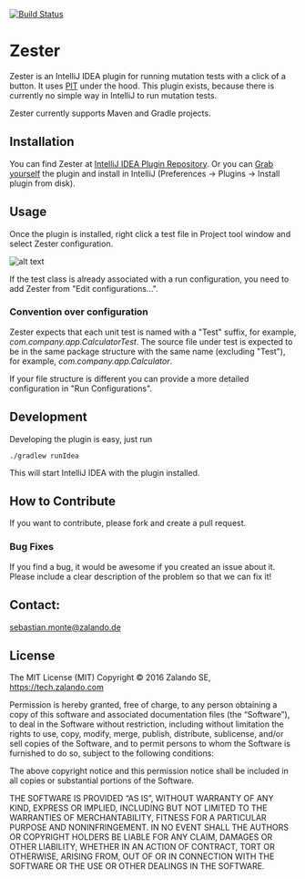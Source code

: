 [![Build Status](https://travis-ci.org/zalando/zester.svg?branch=master)](https://travis-ci.org/zalando/zester)

# Zester
Zester is an IntelliJ IDEA plugin for running mutation tests with a click of a button.
It uses [PIT](http://pitest.org/) under the hood. This plugin exists, because there is currently no simple way in
IntelliJ to run mutation tests.

Zester currently supports Maven and Gradle projects.

## Installation

You can find Zester at [IntelliJ IDEA Plugin Repository](https://plugins.jetbrains.com/plugin/8281). Or you can [Grab yourself](https://github.com/zalando/zester/releases) the plugin and install in IntelliJ (Preferences -> Plugins -> Install plugin from disk).

## Usage
Once the plugin is installed, right click a test file in Project tool window and select Zester configuration.

![alt text](https://github.com/zalando/zester/blob/master/docs/run_zester.png?raw=true "Zester Run")

If the test class is already associated with a run configuration, you need to add Zester from "Edit configurations...".

### Convention over configuration
Zester expects that each unit test is named with a "Test" suffix, for example, _com.company.app.CalculatorTest_.
The source file under test is expected to be in the same package structure with the same name (excluding "Test"), for example,
_com.company.app.Calculator_.

If your file structure is different you can provide a more detailed configuration in "Run Configurations".

## Development

Developing the plugin is easy, just run

```./gradlew runIdea```

This will start IntelliJ IDEA with the plugin installed.

## How to Contribute
If you want to contribute, please fork and create a pull request.

### Bug Fixes
If you find a bug, it would be awesome if you created an issue about it. Please include a clear description of the problem so that we can fix it!

## Contact:
sebastian.monte@zalando.de

## License
The MIT License (MIT) Copyright © 2016 Zalando SE, https://tech.zalando.com

Permission is hereby granted, free of charge, to any person obtaining a copy of this software and associated documentation files (the “Software”), to deal in the Software without restriction, including without limitation the rights to use, copy, modify, merge, publish, distribute, sublicense, and/or sell copies of the Software, and to permit persons to whom the Software is furnished to do so, subject to the following conditions:

The above copyright notice and this permission notice shall be included in all copies or substantial portions of the Software.

THE SOFTWARE IS PROVIDED “AS IS”, WITHOUT WARRANTY OF ANY KIND, EXPRESS OR IMPLIED, INCLUDING BUT NOT LIMITED TO THE WARRANTIES OF MERCHANTABILITY, FITNESS FOR A PARTICULAR PURPOSE AND NONINFRINGEMENT. IN NO EVENT SHALL THE AUTHORS OR COPYRIGHT HOLDERS BE LIABLE FOR ANY CLAIM, DAMAGES OR OTHER LIABILITY, WHETHER IN AN ACTION OF CONTRACT, TORT OR OTHERWISE, ARISING FROM, OUT OF OR IN CONNECTION WITH THE SOFTWARE OR THE USE OR OTHER DEALINGS IN THE SOFTWARE.